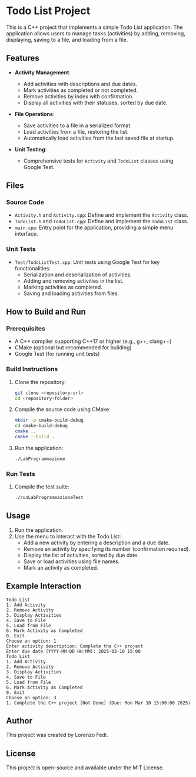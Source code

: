 # Todo List Project

This is a C++ project that implements a simple Todo List application. The application allows users to manage tasks (activities) by adding, removing, displaying, saving to a file, and loading from a file.

## Features

- **Activity Management**:
  - Add activities with descriptions and due dates.
  - Mark activities as completed or not completed.
  - Remove activities by index with confirmation.
  - Display all activities with their statuses, sorted by due date.

- **File Operations**:
  - Save activities to a file in a serialized format.
  - Load activities from a file, restoring the list.
  - Automatically load activities from the last saved file at startup.

- **Unit Testing**:
  - Comprehensive tests for `Activity` and `TodoList` classes using Google Test.

## Files

### Source Code
- `Activity.h` and `Activity.cpp`: Define and implement the `Activity` class.
- `TodoList.h` and `TodoList.cpp`: Define and implement the `TodoList` class.
- `main.cpp`: Entry point for the application, providing a simple menu interface.

### Unit Tests
- `Test/TodoListTest.cpp`: Unit tests using Google Test for key functionalities:
  - Serialization and deserialization of activities.
  - Adding and removing activities in the list.
  - Marking activities as completed.
  - Saving and loading activities from files.

## How to Build and Run

### Prerequisites
- A C++ compiler supporting C++17 or higher (e.g., g++, clang++)
- CMake (optional but recommended for building)
- Google Test (for running unit tests)

### Build Instructions

1. Clone the repository:
   ```bash
   git clone <repository-url>
   cd <repository-folder>
   ```

2. Compile the source code using CMake:
   ```bash
   mkdir -p cmake-build-debug
   cd cmake-build-debug
   cmake ..
   cmake --build .
   ```

3. Run the application:
   ```bash
   ./LabProgrammazione
   ```

### Run Tests

1. Compile the test suite:
   ```bash
   ./runLabProgrammazioneTest
   ```

## Usage

1. Run the application.
2. Use the menu to interact with the Todo List:
   - Add a new activity by entering a description and a due date.
   - Remove an activity by specifying its number (confirmation required).
   - Display the list of activities, sorted by due date.
   - Save or load activities using file names.
   - Mark an activity as completed.

## Example Interaction

```
Todo List
1. Add Activity
2. Remove Activity
3. Display Activities
4. Save to File
5. Load from File
6. Mark Activity as Completed
0. Exit
Choose an option: 1
Enter activity description: Complete the C++ project
Enter due date (YYYY-MM-DD HH:MM): 2025-03-10 15:00
Todo List
1. Add Activity
2. Remove Activity
3. Display Activities
4. Save to File
5. Load from File
6. Mark Activity as Completed
0. Exit
Choose an option: 3
1. Complete the C++ project [Not Done] (Due: Mon Mar 10 15:00:00 2025)
```

## Author
This project was created by Lorenzo Fedi.

## License
This project is open-source and available under the MIT License.

